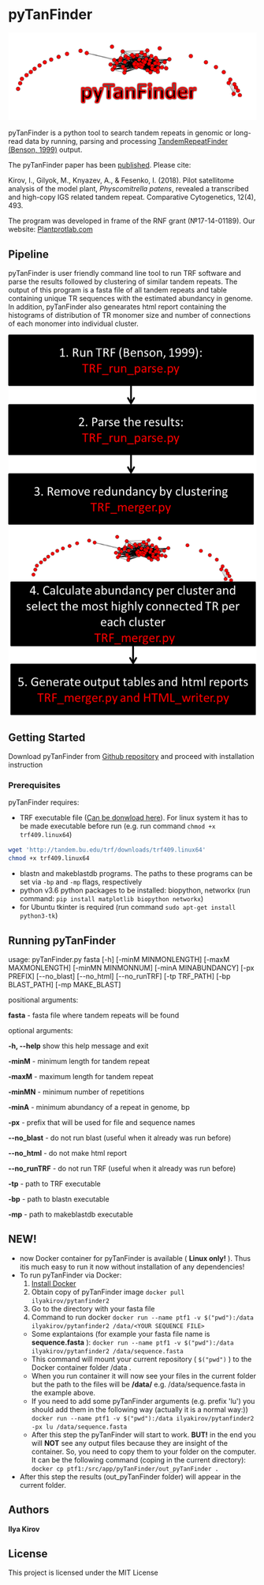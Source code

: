 # pyTanFinder


![pyTanFinder](https://github.com/Kirovez/pyTanFinder/blob/master/picture.png)


pyTanFinder is a python tool to search tandem repeats in genomic or long-read data by running, parsing and processing [TandemRepeatFinder (Benson, 1999)](https://tandem.bu.edu/trf/trf.html) output.

The pyTanFinder paper has been
[published](https://www.ncbi.nlm.nih.gov/pmc/articles/PMC6302065/). Please cite:

Kirov, I., Gilyok, M., Knyazev, A., & Fesenko, I. (2018). Pilot satellitome analysis of the model plant, *Physcomitrella patens*, revealed a transcribed and high-copy IGS related tandem repeat. Comparative Cytogenetics, 12(4), 493.

The program was developed in frame of the RNF grant (№17-14-01189). Our website: [Plantprotlab.com](http://plantprotlab.com/)


## Pipeline
pyTanFinder is user friendly command line tool to run TRF software and parse the results followed by clustering of similar tandem repeats. The output of this program is a fasta file of all tandem repeats and table containing unique TR sequences with the estimated abundancy in genome. In addition, pyTanFinder also genearates html report containing the histograms of distribution of TR monomer size and number of connections of each monomer into individual cluster. 

![pipeline](https://github.com/Kirovez/pyTanFinder/blob/master/pipeline.png)


## Getting Started

Download pyTanFinder from [Github repository](https://github.com/Kirovez/pyTanFinder) and proceed with installation instruction

### Prerequisites

pyTanFinder requires:
* TRF executable file ([Can be donwload here](https://tandem.bu.edu/trf/trf.download.html)). 
For linux system it has to be made executable before run (e.g. run command `chmod +x trf409.linux64`)

```bash
wget 'http://tandem.bu.edu/trf/downloads/trf409.linux64'
chmod +x trf409.linux64
```

* blastn and makeblastdb programs. The paths to these programs can be set via `-bp` and `-mp` flags, respectively
* python v3.6
python packages to be installed: biopython, networkx
(run command: `pip install matplotlib biopython networkx`)
* for Ubuntu tkinter is required (run command `sudo apt-get install python3-tk`)

## Running pyTanFinder
usage: pyTanFinder.py fasta [-h] [-minM MINMONLENGTH] [-maxM MAXMONLENGTH]
                      [-minMN MINMONNUM] [-minA MINABUNDANCY] [-px PREFIX]
                      [--no_blast] [--no_html] [--no_runTRF] [-tp TRF_PATH]
                      [-bp BLAST_PATH] [-mp MAKE_BLAST]

positional arguments:

**fasta**  - fasta file where tandem repeats will be found

optional arguments:

**-h, --help** show this help message and exit

**-minM** - minimum length for tandem repeat

**-maxM** - maximum length for tandem repeat

**-minMN** - minimum number of repetitions

**-minA** - minimum abundancy of a repeat in genome, bp

**-px** - prefix that will be used for file and sequence names

**--no_blast** - do not run blast (useful when it already was run before)

**--no_html** - do not make html report

**--no_runTRF** - do not run TRF (useful when it already was run before)

**-tp** - path to TRF executable

**-bp** - path to blastn executable

**-mp** - path to makeblastdb executable

## NEW! 

* now Docker container for pyTanFinder is available ( **Linux only!** ). Thus itis much easy to run it now without  installation of any dependencies!
* To run pyTanFinder via Docker:
  1. [Install Docker](https://docs.docker.com/install/)
  2. Obtain copy of pyTanFinder image ```docker pull ilyakirov/pytanfinder2```
  3. Go to the directory with your fasta file
  4. Command to run docker ```docker run --name ptf1 -v $("pwd"):/data ilyakirov/pytanfinder2 /data/<YOUR SEQUENCE FILE>```
  * Some explantaions (for example your fasta file name is **sequence.fasta** ):
  ```docker run --name ptf1 -v $("pwd"):/data ilyakirov/pytanfinder2 /data/sequence.fasta```
  * This command will mount your current repository ( ```$("pwd")``` ) to the Docker container folder /data . 
  * When you run container it will now see your files in the current folder but the path to the files will be **/data/<YOUR FILE>** e.g.  /data/sequence.fasta in the example above.
  * If you need to add some pyTanFinder arguments (e.g. prefix 'lu') you should add them in the following way (actually it is a normal way:)) 
```docker run --name ptf1 -v $("pwd"):/data ilyakirov/pytanfinder2 -px lu /data/sequence.fasta```
  * After this step the pyTanFinder will start to work. **BUT!** in the end you will **NOT** see any output files because they are insight of the container. So, you need to copy them to your folder on the computer. It can be the following command (coping in the current directory):
  ```docker cp ptf1:/src/app/pyTanFinder/out_pyTanFinder .```
 * After this step the results (out_pyTanFinder folder) will appear in the current folder.
 
  
## Authors
**Ilya Kirov** 

## License
This project is licensed under the MIT License

